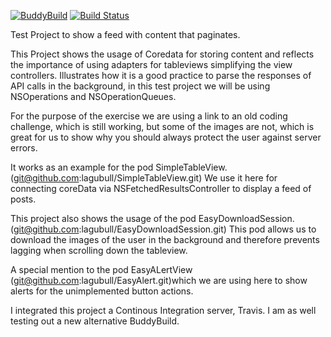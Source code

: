 [![BuddyBuild](https://dashboard.buddybuild.com/api/statusImage?appID=56d0809b8acfa80100259480&branch=dev&build=latest)](https://dashboard.buddybuild.com/apps/56d0809b8acfa80100259480/build/latest)
[![Build Status](https://travis-ci.org/lagubull/SocialChallenge.svg)](https://travis-ci.org/lagubull/SocialChallenge)

Test Project to show a feed with content that paginates.

This Project shows the usage of Coredata for storing content and reflects the importance of using adapters for tableviews simplifying the view controllers. Illustrates how it is a good practice to parse the responses of API calls in the background, in this test project we will be using NSOperations and NSOperationQueues.

For the purpose of the exercise we are using a link to an old coding challenge, which is still working, but some of the images are not, which is great for us to show why you should always protect the user against server errors.

It works as an example for the pod SimpleTableView. (git@github.com:lagubull/SimpleTableView.git) We use it here for connecting coreData via NSFetchedResultsController to display  a feed of posts.

This project also shows the usage of the pod EasyDownloadSession. (git@github.com:lagubull/EasyDownloadSession.git) This pod allows us to download the images of the user in the background and therefore prevents lagging when scrolling down the tableview.

A special mention to the pod EasyALertView (git@github.com:lagubull/EasyAlert.git)which we are using here to show alerts for the unimplemented button actions.


I integrated this project a Continous Integration server, Travis. I am as well testing out a new alternative BuddyBuild.

